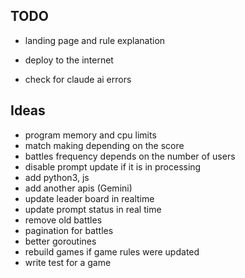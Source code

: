 ## TODO

* landing page and rule explanation
* deploy to the internet

* check for claude ai errors

## Ideas

* program memory and cpu limits
* match making depending on the score
* battles frequency depends on the number of users
* disable prompt update if it is in processing
* add python3, js
* add another apis (Gemini)
* update leader board in realtime
* update prompt status in real time
* remove old battles
* pagination for battles
* better goroutines
* rebuild games if game rules were updated
* write test for a game
